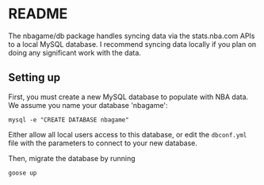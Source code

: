 README
======

The nbagame/db package handles syncing data via the stats.nba.com APIs to a local
MySQL database. I recommend syncing data locally if you plan on doing any significant
work with the data.

Setting up
----------

First, you must create a new MySQL database to populate with NBA data.
We assume you name your database 'nbagame':

```
mysql -e "CREATE DATABASE nbagame"
```

Either allow all local users access to this database, or edit the `dbconf.yml` file
with the parameters to connect to your new database.

Then, migrate the database by running

```
goose up
```


